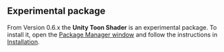 <a id="ExperimentalPackage"></a>
## Experimental package

From Version 0.6.x the **Unity Toon Shader** is an experimental package. To install it, open the [Package Manager window](https://docs.unity3d.com/Manual/upm-ui.html) and follow the instructions in [Installation](installation.md).




